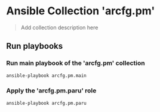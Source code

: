 # Ansible Collection 'arcfg.pm'

> Add collection description here

## Run playbooks

### Run main playbook of the 'arcfg.pm' collection

```sh
ansible-playbook arcfg.pm.main
```

### Apply the 'arcfg.pm.paru' role

```sh
ansible-playbook arcfg.pm.paru
```
